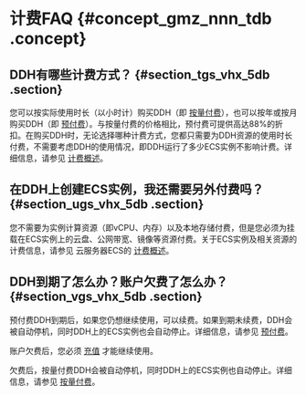 # 计费FAQ {#concept_gmz_nnn_tdb .concept}

## DDH有哪些计费方式？ {#section_tgs_vhx_5db .section}

您可以按实际使用时长（以小时计）购买DDH（即 [按量付费](../cn.zh-CN/产品定价/按量付费.md#)），也可以按年或按月购买DDH（即 [预付费](../cn.zh-CN/产品定价/预付费.md#)）。与按量付费的价格相比，预付费可提供高达88%的折扣。在购买DDH时，无论选择哪种计费方式，您都只需要为DDH资源的使用时长付费，不需要考虑DDH的使用情况，即DDH运行了多少ECS实例不影响计费。详细信息，请参见 [计费概述](../cn.zh-CN/产品定价/计费概述.md#)。

## 在DDH上创建ECS实例，我还需要另外付费吗？ {#section_ugs_vhx_5db .section}

您不需要为实例计算资源（即vCPU、内存）以及本地存储付费，但是您必须为挂载在ECS实例上的云盘、公网带宽、镜像等资源付费。关于ECS实例及相关资源的计费信息，请参见 云服务器ECS的 [计费概述](../../cn.zh-CN/产品定价/计费概述.md#)。

## DDH到期了怎么办？账户欠费了怎么办？ {#section_vgs_vhx_5db .section}

预付费DDH到期后，如果您仍想继续使用，可以续费。如果到期未续费，DDH会被自动停机，同时DDH上的ECS实例也会自动停止。详细信息，请参见 [预付费](../cn.zh-CN/产品定价/预付费.md#)。

账户欠费后，您必须 [充值](http://help.aliyun-inc.com/dochelp/~~37107~~) 才能继续使用。

欠费后，按量付费DDH会被自动停机，同时DDH上的ECS实例也自动停止。详细信息，请参见 [按量付费](../cn.zh-CN/产品定价/按量付费.md#)。


